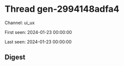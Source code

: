 # Thread gen-2994148adfa4
Channel: ui_ux

First seen: 2024-01-23 00:00:00

Last seen: 2024-01-23 00:00:00

## Digest


